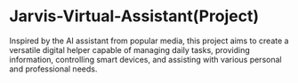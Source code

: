 # Jarvis-Virtual-Assistant(Project)
Inspired by the AI assistant from popular media, this project aims to create a versatile digital helper capable of managing daily tasks, providing information, controlling smart devices, and assisting with various personal and professional needs.
